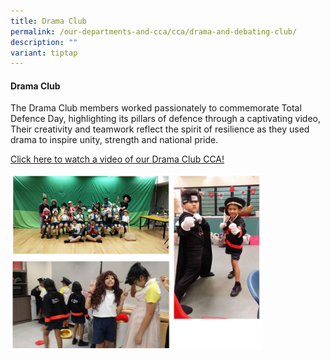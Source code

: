 ```yaml
---
title: Drama Club
permalink: /our-departments-and-cca/cca/drama-and-debating-club/
description: ""
variant: tiptap
---
```

<h4>Drama Club</h4>
<p>The Drama Club members worked passionately to commemorate Total Defence
Day, highlighting its pillars of defence through a captivating video, Their
creativity and teamwork reflect the spirit of resilience as they used drama
to inspire unity, strength and national pride.</p>
<p><a href="https://drive.google.com/file/d/17Ave1pc3U_TUzkyYdUuxlUbMzNdGKtMT/view?usp=drive_link" rel="noopener nofollow" target="_blank">Click here to watch a video of our Drama Club CCA!</a>
</p>
<p></p>
<div class="isomer-image-wrapper">
<img style="width:80%" height="auto" width="100%" src="/images/drama%20club.jpg">
</div>
<p></p>